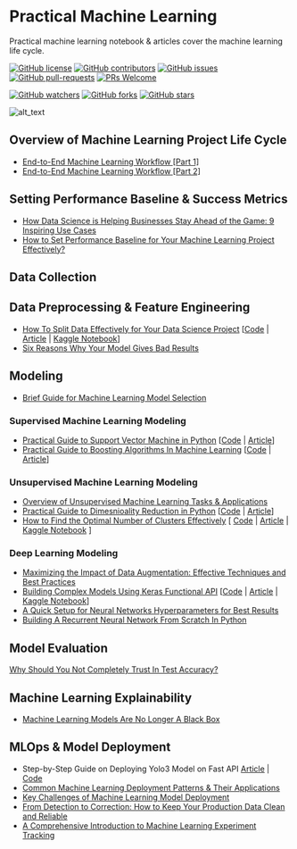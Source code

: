 # Practical Machine Learning 
Practical machine learning notebook & articles cover the machine learning life cycle.

[![GitHub license](https://img.shields.io/github/license/youssefHosni/Practical-Machine-Learning.svg)](https://github.com/youssefHosni/Practical-Machine-Learning/blob/master/LICENSE)
[![GitHub contributors](https://img.shields.io/github/contributors/youssefHosni/Practical-Machine-Learning.svg)](https://GitHub.com/youssefHosni/Practical-Machine-Learning/graphs/contributors/)
[![GitHub issues](https://img.shields.io/github/issues/youssefHosni/Practical-Machine-Learning.svg)](https://GitHub.com/youssefHosni/Practical-Machine-Learning/issues/)
[![GitHub pull-requests](https://img.shields.io/github/issues-pr/youssefHosni/Practical-Machine-Learning.svg)](https://GitHub.com/youssefHosni/Practical-Machine-Learning/pulls/)
[![PRs Welcome](https://img.shields.io/badge/PRs-welcome-brightgreen.svg?style=flat-square)](http://makeapullrequest.com)

[![GitHub watchers](https://img.shields.io/github/watchers/youssefHosni/Practical-Machine-Learning.svg?style=social&label=Watch)](https://GitHub.com/youssefHosni/Practical-Machine-Learning/watchers/)
[![GitHub forks](https://img.shields.io/github/forks/youssefHosni/Practical-Machine-Learning.svg?style=social&label=Fork)](https://GitHub.com/youssefHosni/Practical-Machine-Learning/network/)
[![GitHub stars](https://img.shields.io/github/stars/youssefHosni/Practical-Machine-Learning.svg?style=social&label=Star)](https://GitHub.com/youssefHosni/Practical-Machine-Learning/stargazers/)


![alt_text](https://github.com/youssefHosni/Practical-Machine-Learning/blob/main/ml.jpg)

## Overview of Machine Learning Project Life Cycle ##
* [End-to-End Machine Learning Workflow [Part 1]](https://medium.com/mlearning-ai/end-to-end-machine-learning-workflow-part-1-b5aa2e3d30e2?sk=2c0fa63e0cd3e09bc9329c1f20c63f1f)
* [End-to-End Machine Learning Workflow [Part 2]](https://medium.com/mlearning-ai/end-to-end-machine-learning-workflow-part-2-e7b6d3fb1d53?sk=06cde2cb868ac46a1dd1e71064b76b05)

## Setting Performance Baseline & Success Metrics
* [How Data Science is Helping Businesses Stay Ahead of the Game: 9 Inspiring Use Cases](https://medium.com/geekculture/how-data-science-is-helping-businesses-stay-ahead-of-the-game-9-inspiring-use-cases-9eba7b14c262?sk=f918caf0f682f797b9f6b2f734cf7d73)
* [How to Set Performance Baseline for Your Machine Learning Project Effectively?](https://pub.towardsai.net/how-to-set-performance-baseline-for-your-machine-learning-project-effectively-5be7cffdd68d?sk=51fe014a4f7c7831b2163e4b972477f1)

## Data Collection 

## Data Preprocessing & Feature Engineering 
* [How To Split Data Effectively for Your Data Science Project](https://pub.towardsai.net/how-to-split-the-data-effectively-for-your-data-science-project-a9cb6a387b70?sk=7036bbef95e24baeaa2f1a98afa33491) [[Code](https://github.com/youssefHosni/Machine-Learning-Practical-Guide/blob/main/How%20To%20Split%20The%20Data%20Effectively%20for%20Your%20Data%20Science%20Project.ipynb) | [Article](https://pub.towardsai.net/how-to-split-the-data-effectively-for-your-data-science-project-a9cb6a387b70?sk=7036bbef95e24baeaa2f1a98afa33491) | [Kaggle Notebook](https://www.kaggle.com/code/youssef19/how-to-split-the-data-effectively)]
* [Six Reasons Why Your Model Gives Bad Results](https://medium.com/mlearning-ai/six-reasons-why-your-model-give-bad-results-db2804f0da0e?sk=144ae1fe14011ae3a7eb5e8bc0d1f599)

## Modeling 
* [Brief Guide for Machine Learning Model Selection](https://medium.com/mlearning-ai/brief-guide-for-machine-learning-model-selection-a19a82f8bdcd?sk=f3fe7b646cfbc1b8818e6cd4a61814e5)

### Supervised Machine Learning Modeling

* [Practical Guide to Support Vector Machine in Python](https://pub.towardsai.net/practical-guide-to-support-vector-machines-in-python-dc0e628d50bc?sk=3736c436ed9ec33011b453d852f53746) [[Code](https://github.com/youssefHosni/Machine-Learning-Practical-Guide/blob/main/Practical%20Guide%20to%20Support%20Vector%20Machines%20in%20Python%20.ipynb) | [Article](https://pub.towardsai.net/practical-guide-to-support-vector-machines-in-python-dc0e628d50bc?sk=3736c436ed9ec33011b453d852f53746)]
* [Practical Guide to Boosting Algorithms In Machine Learning](https://pub.towardsai.net/practical-guide-to-boosting-algorithms-in-machine-learning-61c023107e12?sk=4924d002b480475afec71c900ab3b469) [[Code]() | [Article](https://pub.towardsai.net/practical-guide-to-boosting-algorithms-in-machine-learning-61c023107e12?sk=4924d002b480475afec71c900ab3b469)]

### Unsupervised Machine Learning Modeling
* [Overview of Unsupervised Machine Learning Tasks & Applications](https://pub.towardsai.net/overview-of-unsupervised-machine-learning-tasks-applications-139db2239e2c?sk=26aa82893548ddc3c2916d4ee3c91d65)
* [Practical Guide to Dimesnioality Reduction in Python]() [[Code](https://github.com/youssefHosni/Practical-Guide-to-ML-DL-Concepts/blob/main/practical-guide-to-dimesnioality-reduction-in-pyth.ipynb) | [Article](https://medium.com/mlearning-ai/practical-guide-to-dimesnioality-reduction-in-python-9da6c84ad8ee?sk=ba37d536c5b52d79d7df19064639d4a4)]
* [How to Find the Optimal Number of Clusters Effectively]() [ [Code](https://github.com/youssefHosni/Machine-Learning-Practical-Guide/blob/main/How%20to%20Find%20the%20Optimal%20Number%20of%20Clusters%20Effectively.ipynb) | [Article](https://pub.towardsai.net/stop-using-elbow-diagram-to-find-best-k-value-and-use-this-instead-568b13d77561?sk=d9456c70a04d6d5b020da45dcad5024f) | [Kaggle Notebook](https://www.kaggle.com/code/youssef19/finding-the-optimal-number-of-clusters-effectively) ]


### Deep Learning Modeling
* [Maximizing the Impact of Data Augmentation: Effective Techniques and Best Practices](https://pub.towardsai.net/maximizing-the-impact-of-data-augmentation-effective-techniques-and-best-practices-c4cad9cd16e4?sk=c91290c8d4d69ad8df051818262ad015)
* [Building Complex Models Using Keras Functional API](https://pub.towardsai.net/building-complex-deep-learning-models-using-keras-functional-api-38090f4769a4?sk=85e11759a720c074c7bab9cc1b5d1d06) [[Code](https://github.com/youssefHosni/Machine-Learning-Practical-Guide/blob/main/Building_Complex_Deep_Learning_Models_Using_Keras_Functional_API.ipynb) | [Article](https://pub.towardsai.net/building-complex-deep-learning-models-using-keras-functional-api-38090f4769a4?sk=85e11759a720c074c7bab9cc1b5d1d06) | [Kaggle Notebook](https://www.kaggle.com/code/youssef19/building-complex-network-with-keras-functional-api)]
* [A Quick Setup for Neural Networks Hyperparameters for Best Results](https://pub.towardsai.net/a-quick-setup-for-neural-networks-hyperparameters-for-best-results-3a5a446abb3a?sk=9c9f6bf03b6895dcd0112a34158a2785)
* [Building A Recurrent Neural Network From Scratch In Python](https://pub.towardsai.net/building-a-recurrent-neural-network-from-scratch-in-python-3ad244b1054f?sk=3fcfd18bbb18fd280826c64b547f130e)

## Model Evaluation 
[Why Should You Not Completely Trust In Test Accuracy?](https://pub.towardsai.net/why-should-you-not-completely-trust-in-test-accuracy-b4a80398c599?sk=6e369f1328757e79052f8b389cb2adb5)

## Machine Learning Explainability
* [Machine Learning Models Are No Longer A Black Box](https://medium.com/mlearning-ai/4-methods-to-unbox-the-machine-learning-models-black-box-8358a8bce3a6?sk=7c3f175a08a3f521b1cc77e9e9e429a3)

## MLOps & Model Deployment 
* Step-by-Step Guide on Deploying  Yolo3  Model on Fast API [Article](https://pub.towardsai.net/step-by-step-guide-on-deploying-yolo-model-on-fast-api-fcc6b60f5c26?sk=3ec77d08f4ff915cadcda7f0f474fc0b) | [Code]()
* [Common Machine Learning Deployment Patterns & Their Applications](https://pub.towardsai.net/common-machine-learning-deployment-patterns-their-applications-84ae9afc5b37?sk=5364822167bd9012ab360498572caf9a)
* [Key Challenges of Machine Learning Model Deployment](https://pub.towardsai.net/key-challenges-of-machine-learning-model-deployment-c48768d0e7c8?sk=5823a710321aa7122af5454c4eb4073a)
* [From Detection to Correction: How to Keep Your Production Data Clean and Reliable](https://pub.towardsai.net/from-detection-to-correction-how-to-keep-your-production-data-clean-and-reliable-6dddb72c3ab5?sk=4aee6335d3a5478b08af0b4f49d4fc99)
* [A Comprehensive Introduction to Machine Learning Experiment Tracking](https://pub.towardsai.net/a-comprehensive-introduction-to-machine-learning-experiment-tracking-3ef2cfb2c783?sk=bd961a1c0984266d195bdcb49e356545)


